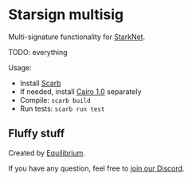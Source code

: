 # Starsign multisig

Multi-signature functionality for [StarkNet](https://starknet.io/what-is-starknet).

TODO: everything

Usage:

- Install [Scarb](https://docs.swmansion.com/scarb)
- If needed, install [Cairo 1.0](https://github.com/auditless/cairo-template) separately
- Compile: `scarb build`
- Run tests: `scarb run test`

## Fluffy stuff

Created by [Equilibrium](https://equilibrium.co).

If you have any question, feel free to [join our Discord](https://discord.gg/BZbrRbSd2f).
